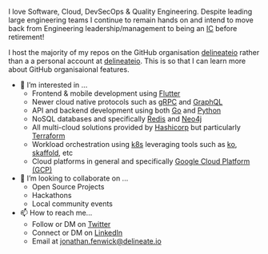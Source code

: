 I love Software, Cloud, DevSecOps & Quality Engineering.  Despite leading large engineering teams I continue to remain hands on and intend to move back from Engineering leadership/management to being an [IC](https://www.betterup.com/blog/individual-contributor) before retirement!

I host the majority of my repos on the GitHub organisation [delineateio](https://github.com/delineateio) rather than a a personal account at [delineateio](https://github.com/jf-delineate).  This is so that I can learn more about GitHub organisaional features. 

- 👀 I’m interested in ...
  - Frontend & mobile development using [Flutter](https://flutter.dev/)
  - Newer cloud native protocols such as [gRPC](https://grpc.io/) and [GraphQL](https://graphql.org/)
  - API and backend development using both [Go](https://go.dev/) and [Python](https://www.python.org/)
  - NoSQL databases and specifically [Redis](https://redis.io/) and [Neo4j](https://neo4j.com/)
  - All multi-cloud solutions provided by [Hashicorp](https://www.hashicorp.com/) but particularly [Terraform](https://www.terraform.io/)
  - Workload orchestration using [k8s](https://kubernetes.io/) leveraging tools such as [ko](https://github.com/ko-build/ko), [skaffold](
https://github.com/GoogleContainerTools/skaffold), etc
  - Cloud platforms in general and specifically [Google Cloud Platform (GCP)](https://cloud.google.com/)
- 💞️ I’m looking to collaborate on ...
  - Open Source Projects
  - Hackathons 
  - Local community events
- 📫 How to reach me...  
  - Follow or DM on [Twitter](https://twitter.com/delineateio)
  - Connect or DM on [LinkedIn](https://www.linkedin.com/in/jonathan-fenwick)
  - Email at <jonathan.fenwick@delineate.io>
